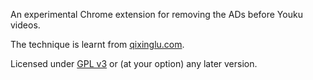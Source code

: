An experimental Chrome extension for removing the ADs before Youku videos.

The technique is learnt from [qixinglu.com](http://qixinglu.com/post/block_youku_starting_ad_firefox_extension.html).

Licensed under [GPL v3](http://www.gnu.org/licenses/gpl.html) or (at your option) any later version.


